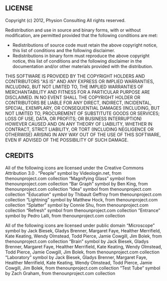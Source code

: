 LICENSE
-------

Copyright (c) 2012, Physion Consulting
All rights reserved.

Redistribution and use in source and binary forms, with or without modification, are permitted provided that the following conditions are met:

- Redistributions of source code must retain the above copyright notice, this list of conditions and the following disclaimer.
- Redistributions in binary form must reproduce the above copyright notice, this list of conditions and the following disclaimer in the documentation and/or other materials provided with the distribution.

THIS SOFTWARE IS PROVIDED BY THE COPYRIGHT HOLDERS AND CONTRIBUTORS "AS IS" AND ANY EXPRESS OR IMPLIED WARRANTIES, INCLUDING, BUT NOT LIMITED TO, THE IMPLIED WARRANTIES OF MERCHANTABILITY AND FITNESS FOR A PARTICULAR PURPOSE ARE DISCLAIMED. IN NO EVENT SHALL THE COPYRIGHT HOLDER OR CONTRIBUTORS BE LIABLE FOR ANY DIRECT, INDIRECT, INCIDENTAL, SPECIAL, EXEMPLARY, OR CONSEQUENTIAL DAMAGES (INCLUDING, BUT NOT LIMITED TO, PROCUREMENT OF SUBSTITUTE GOODS OR SERVICES; LOSS OF USE, DATA, OR PROFITS; OR BUSINESS INTERRUPTION) HOWEVER CAUSED AND ON ANY THEORY OF LIABILITY, WHETHER IN CONTRACT, STRICT LIABILITY, OR TORT (INCLUDING NEGLIGENCE OR OTHERWISE) ARISING IN ANY WAY OUT OF THE USE OF THIS SOFTWARE, EVEN IF ADVISED OF THE POSSIBILITY OF SUCH DAMAGE.

CREDITS
-------

All of the following icons are licensed under the Creative Commons Attribution 3.0 .
“People” symbol by Videologin.net, from thenounproject.com collection
“Magnifying Glass” symbol from thenounproject.com collection
“Bar Graph” symbol by Ben King, from thenounproject.com collection
“Idea” symbol from thenounproject.com collection
"Education" symbol by Thibault Geffroy from thenounproject.com collection
“Lightning” symbol by Matthew Hock, from thenounproject.com collection
“Splatter” symbol by Connie Shu, from thenounproject.com collection
“Refresh” symbol from thenounproject.com collection
“Entrance” symbol by Pedro Lalli, from thenounproject.com collection

All of the following icons are licensed under public domain
“Microscope” symbol by Jack Biesek, Gladys Brenner, Margaret Faye, Healther Merrifield, Kate Keating, Wendy Olmstead, Todd Pierce, Jamie Cowgill, Jim Bolek, from thenounproject.com collection
“Brain” symbol by Jack Biesek, Gladys Brenner, Margaret Faye, Healther Merrifield, Kate Keating, Wendy Olmstead, Todd Pierce, Jamie Cowgill, Jim Bolek, from thenounproject.com collection
“Laboratory” symbol by Jack Biesek, Gladys Brenner, Margaret Faye, Healther Merrifield, Kate Keating, Wendy Olmstead, Todd Pierce, Jamie Cowgill, Jim Bolek, from thenounproject.com collection
“Test Tube” symbol by Zach Graham, from thenounproject.com collection
